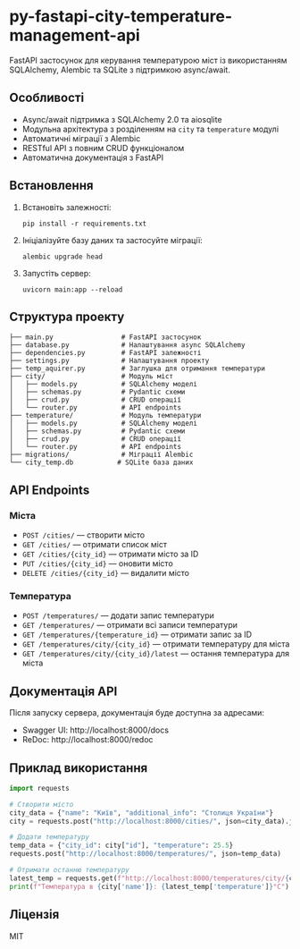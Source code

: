 # py-fastapi-city-temperature-management-api

FastAPI застосунок для керування температурою міст із використанням SQLAlchemy, Alembic та SQLite з підтримкою async/await.

## Особливості

- Async/await підтримка з SQLAlchemy 2.0 та aiosqlite
- Модульна архітектура з розділенням на `city` та `temperature` модулі
- Автоматичні міграції з Alembic
- RESTful API з повним CRUD функціоналом
- Автоматична документація з FastAPI

## Встановлення

1. Встановіть залежності:

   ```
   pip install -r requirements.txt
   ```

2. Ініціалізуйте базу даних та застосуйте міграції:

   ```
   alembic upgrade head
   ```

3. Запустіть сервер:
   ```
   uvicorn main:app --reload
   ```

## Структура проекту

```
├── main.py                 # FastAPI застосунок
├── database.py             # Налаштування async SQLAlchemy
├── dependencies.py         # FastAPI залежності
├── settings.py             # Налаштування проекту
├── temp_aquirer.py         # Заглушка для отримання температури
├── city/                   # Модуль міст
│   ├── models.py           # SQLAlchemy моделі
│   ├── schemas.py          # Pydantic схеми
│   ├── crud.py             # CRUD операції
│   └── router.py           # API endpoints
├── temperature/            # Модуль температури
│   ├── models.py           # SQLAlchemy моделі
│   ├── schemas.py          # Pydantic схеми
│   ├── crud.py             # CRUD операції
│   └── router.py           # API endpoints
├── migrations/             # Міграції Alembic
└── city_temp.db           # SQLite база даних
```

## API Endpoints

### Міста

- `POST /cities/` — створити місто
- `GET /cities/` — отримати список міст
- `GET /cities/{city_id}` — отримати місто за ID
- `PUT /cities/{city_id}` — оновити місто
- `DELETE /cities/{city_id}` — видалити місто

### Температура

- `POST /temperatures/` — додати запис температури
- `GET /temperatures/` — отримати всі записи температури
- `GET /temperatures/{temperature_id}` — отримати запис за ID
- `GET /temperatures/city/{city_id}` — отримати температуру для міста
- `GET /temperatures/city/{city_id}/latest` — остання температура для міста

## Документація API

Після запуску сервера, документація буде доступна за адресами:

- Swagger UI: http://localhost:8000/docs
- ReDoc: http://localhost:8000/redoc

## Приклад використання

```python
import requests

# Створити місто
city_data = {"name": "Київ", "additional_info": "Столиця України"}
city = requests.post("http://localhost:8000/cities/", json=city_data).json()

# Додати температуру
temp_data = {"city_id": city["id"], "temperature": 25.5}
requests.post("http://localhost:8000/temperatures/", json=temp_data)

# Отримати останню температуру
latest_temp = requests.get(f"http://localhost:8000/temperatures/city/{city['id']}/latest").json()
print(f"Температура в {city['name']}: {latest_temp['temperature']}°C")
```

## Ліцензія

MIT

